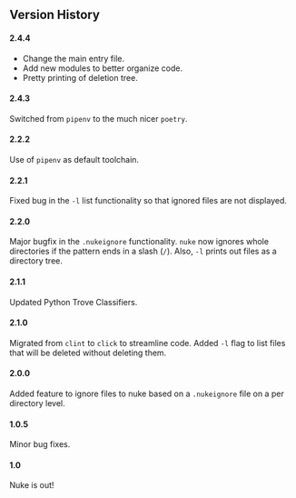 ## Version History

#### 2.4.4

- Change the main entry file.
- Add new modules to better organize code.
- Pretty printing of deletion tree.

#### 2.4.3

Switched from `pipenv` to the much nicer `poetry`.

#### 2.2.2

Use of `pipenv` as default toolchain.

#### 2.2.1

Fixed bug in the `-l` list functionality so that ignored files are not displayed.

#### 2.2.0

Major bugfix in the ``.nukeignore`` functionality. ``nuke`` now ignores whole directories if the pattern ends in a slash (``/``).
Also, ``-l`` prints out files as a directory tree.

#### 2.1.1

Updated Python Trove Classifiers.

#### 2.1.0

Migrated from ``clint`` to ``click`` to streamline code. Added ``-l`` flag to list files that will be deleted without deleting them.

#### 2.0.0

Added feature to ignore files to nuke based on a ``.nukeignore`` file on a per directory level.

#### 1.0.5

Minor bug fixes.

#### 1.0

Nuke is out!